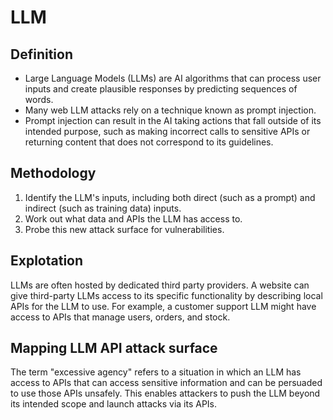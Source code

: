 # LLM

## Definition
- Large Language Models (LLMs) are AI algorithms that can process user inputs and create plausible responses by predicting sequences of words.
- Many web LLM attacks rely on a technique known as prompt injection.
- Prompt injection can result in the AI taking actions that fall outside of its intended purpose, such as making incorrect calls to sensitive APIs or returning content that does not correspond to its guidelines.

## Methodology
1. Identify the LLM's inputs, including both direct (such as a prompt) and indirect (such as training data) inputs.
2. Work out what data and APIs the LLM has access to.
3. Probe this new attack surface for vulnerabilities.

## Explotation
  LLMs are often hosted by dedicated third party providers. A website can give third-party LLMs access to its specific functionality by describing local APIs for the LLM to use.
For example, a customer support LLM might have access to APIs that manage users, orders, and stock.

## Mapping LLM API attack surface
The term "excessive agency" refers to a situation in which an LLM has access to APIs that can access sensitive information and can be persuaded to use those APIs unsafely. This enables attackers to push the LLM beyond its intended scope and launch attacks via its APIs.
